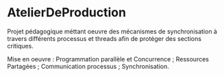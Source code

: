 # AtelierDeProduction


Projet pédagogique méttant oeuvre des mécanismes de synchronisation à travers différents processus et threads afin de protéger des sections critiques.

Mise en oeuvre :
Programmation parallèle et Concurrence ; Ressources Partagées ; Communication processus ; Synchronisation.
